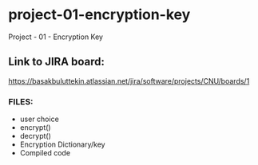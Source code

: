 # project-01-encryption-key
Project - 01 - Encryption Key


## Link to JIRA board:
https://basakbuluttekin.atlassian.net/jira/software/projects/CNU/boards/1


### FILES:
- user choice
- encrypt()
- decrypt()
- Encryption Dictionary/key
- Compiled code

